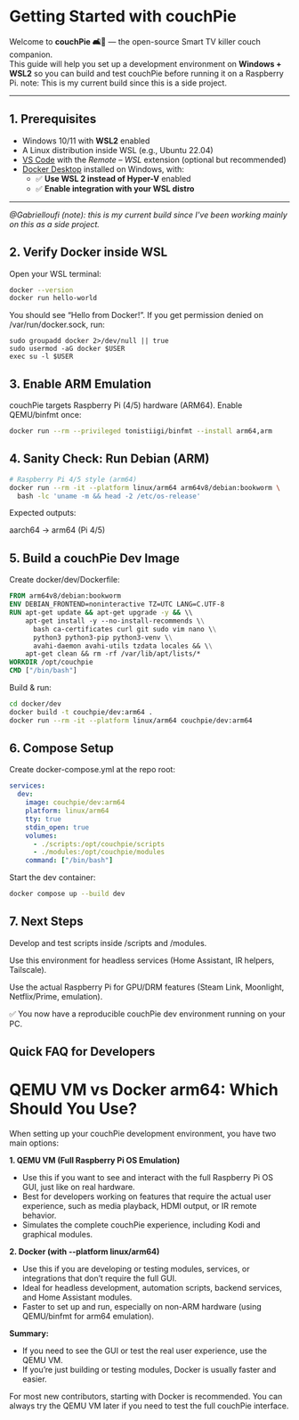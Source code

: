 # Getting Started with couchPie

Welcome to **couchPie 🛋️🥧** — the open-source Smart TV killer couch companion.  
This guide will help you set up a development environment on **Windows + WSL2** so you can build and test couchPie before running it on a Raspberry Pi.
note: This is my current build since this is a side project.

---

## 1. Prerequisites

- Windows 10/11 with **WSL2** enabled
- A Linux distribution inside WSL (e.g., Ubuntu 22.04)
- [VS Code](https://code.visualstudio.com/) with the *Remote – WSL* extension (optional but recommended)
- [Docker Desktop](https://www.docker.com/products/docker-desktop) installed on Windows, with:
  - ✅ **Use WSL 2 instead of Hyper-V** enabled
  - ✅ **Enable integration with your WSL distro**
---
*@Gabrielloufi (note): this is my current build since I've been working mainly on this as a side project.*

## 2. Verify Docker inside WSL

Open your WSL terminal:

```bash
docker --version
docker run hello-world
```

You should see “Hello from Docker!”.
If you get permission denied on /var/run/docker.sock, run:

```
sudo groupadd docker 2>/dev/null || true
sudo usermod -aG docker $USER
exec su -l $USER
```

## 3. Enable ARM Emulation

couchPie targets Raspberry Pi (4/5) hardware (ARM64).
Enable QEMU/binfmt once:

```bash
docker run --rm --privileged tonistiigi/binfmt --install arm64,arm
```

## 4. Sanity Check: Run Debian (ARM)

```bash
# Raspberry Pi 4/5 style (arm64)
docker run --rm -it --platform linux/arm64 arm64v8/debian:bookworm \
  bash -lc 'uname -m && head -2 /etc/os-release'
```
Expected outputs:

aarch64 → arm64 (Pi 4/5)

## 5. Build a couchPie Dev Image
Create docker/dev/Dockerfile:
```dockerfile
FROM arm64v8/debian:bookworm
ENV DEBIAN_FRONTEND=noninteractive TZ=UTC LANG=C.UTF-8
RUN apt-get update && apt-get upgrade -y && \\
    apt-get install -y --no-install-recommends \\
      bash ca-certificates curl git sudo vim nano \\
      python3 python3-pip python3-venv \\
      avahi-daemon avahi-utils tzdata locales && \\
    apt-get clean && rm -rf /var/lib/apt/lists/*
WORKDIR /opt/couchpie
CMD ["/bin/bash"]
```

Build & run:
```bash
cd docker/dev
docker build -t couchpie/dev:arm64 .
docker run --rm -it --platform linux/arm64 couchpie/dev:arm64
```

## 6. Compose Setup
Create docker-compose.yml at the repo root:
```yaml
services:
  dev:
    image: couchpie/dev:arm64
    platform: linux/arm64
    tty: true
    stdin_open: true
    volumes:
      - ./scripts:/opt/couchpie/scripts
      - ./modules:/opt/couchpie/modules
    command: ["/bin/bash"]
```

Start the dev container:
```bash
docker compose up --build dev
```

## 7. Next Steps

Develop and test scripts inside /scripts and /modules.

Use this environment for headless services (Home Assistant, IR helpers, Tailscale).

Use the actual Raspberry Pi for GPU/DRM features (Steam Link, Moonlight, Netflix/Prime, emulation).

✅ You now have a reproducible couchPie dev environment running on your PC.

## Quick FAQ for Developers

# QEMU VM vs Docker arm64: Which Should You Use?

When setting up your couchPie development environment, you have two main options:

**1. QEMU VM (Full Raspberry Pi OS Emulation)**
- Use this if you want to see and interact with the full Raspberry Pi OS GUI, just like on real hardware.
- Best for developers working on features that require the actual user experience, such as media playback, HDMI output, or IR remote behavior.
- Simulates the complete couchPie experience, including Kodi and graphical modules.

**2. Docker (with --platform linux/arm64)**
- Use this if you are developing or testing modules, services, or integrations that don’t require the full GUI.
- Ideal for headless development, automation scripts, backend services, and Home Assistant modules.
- Faster to set up and run, especially on non-ARM hardware (using QEMU/binfmt for arm64 emulation).

**Summary:**
- If you need to see the GUI or test the real user experience, use the QEMU VM.
- If you’re just building or testing modules, Docker is usually faster and easier.

For most new contributors, starting with Docker is recommended. You can always try the QEMU VM later if you need to test the full couchPie interface.
